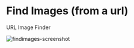 # Find Images (from a url)

URL Image Finder

![findimages-screenshot](https://raw.github.com/itsuga/find-images/master/findimages-screenshot.png)